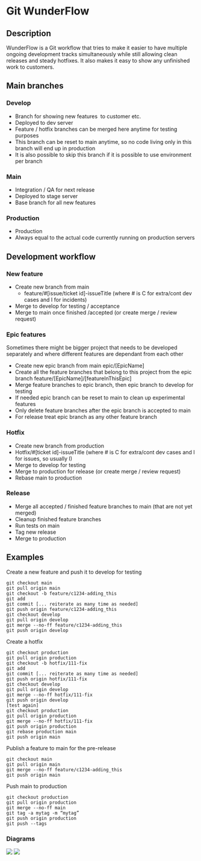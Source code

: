 # Git WunderFlow

## Description
WunderFlow is a Git workflow that tries to make it easier to have multiple ongoing development tracks simultaneously while still allowing clean releases and steady hotfixes. It also makes it easy to show any unfinished work to customers. 


## Main branches


### Develop
- Branch for showing new features  to customer etc.
- Deployed to dev server
- Feature / hotfix branches can be merged here anytime for testing purposes
- This branch can be reset to main anytime, so no code living only in this branch will end up in production
- It is also possible to skip this branch if it is possible to use environment per branch

### Main
- Integration / QA for next release
- Deployed to stage server
- Base branch for all new features

### Production
- Production
- Always equal to the actual code currently running on production servers

## Development workflow

### New feature
- Create new branch from main 
  - feature/#[issue/ticket id]-issueTitle (where # is C for extra/cont dev cases and I for incidents)
- Merge to develop for testing / acceptance
- Merge to main once finished /accepted (or create merge / review request)

### Epic features
Sometimes there might be bigger project that needs to be developed separately and where different features are dependant from each other
- Create new epic branch from main epic/[EpicName]
- Create all the feature branches that belong to this project from the epic branch feature/[EpicName]/[featureInThisEpic]
- Merge feature branches to epic branch, then epic branch to develop for testing
- If needed epic branch can be reset to main to clean up experimental features
- Only delete feature branches after the epic branch is accepted to main
- For release treat epic branch as any other feature branch 

### Hotfix
- Create new branch from production
- Hotfix/#[ticket id]-issueTitle (where # is C for extra/cont dev cases and I for issues, so usually I)
- Merge to develop for testing
- Merge to production for release (or create merge / review request)
- Rebase main to production

### Release
- Merge all accepted / finished feature branches to main (that are not yet merged)
- Cleanup finished feature branches
- Run tests on main
- Tag new release
- Merge to production

## Examples

Create a new feature and push it to develop for testing
```
git checkout main
git pull origin main
git checkout -b feature/c1234-adding_this
git add
git commit [... reiterate as many time as needed]
git push origin feature/c1234-adding_this
git checkout develop
git pull origin develop
git merge --no-ff feature/c1234-adding_this
git push origin develop
```
Create a hotfix
```
git checkout production
git pull origin production
git checkout -b hotfix/111-fix
git add
git commit [... reiterate as many time as needed]
git push origin hotfix/111-fix
git checkout develop
git pull origin develop
git merge --no-ff hotfix/111-fix
git push origin develop
[test again]
git checkout production
git pull origin production
git merge --no-ff hotfix/111-fix
git push origin production
git rebase production main
git push origin main
```
Publish a feature to main for the pre-release
```
git checkout main
git pull origin main
git merge --no-ff feature/c1234-adding_this
git push origin main
```

Push main to production
```
git checkout production
git pull origin production
git merge --no-ff main
git tag -a mytag -m “mytag”
git push origin production
git push --tags
```

### Diagrams

![](https://raw.githubusercontent.com/wunderio/wunderflow/master/img/WunderFlow1.png)
![](https://raw.githubusercontent.com/wunderio/wunderflow/master/img/WunderFlow_epic1.png)
